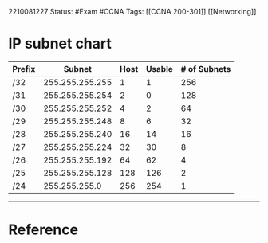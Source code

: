 2210081227
	Status: #Exam #CCNA 
		Tags: [[CCNA 200-301]] [[Networking]]

# IP subnet chart

|Prefix| Subnet| Host |Usable| # of Subnets|
|------|----------|-----|-------|-----------|
|/32 |255.255.255.255 |1 |1|256|
|/31 |255.255.255.254 |2 |0|128|
|/30 |255.255.255.252 |4 |2|64|
|/29 |255.255.255.248 |8 |6|32|
|/28 |255.255.255.240 |16 |14|16|
|/27 |255.255.255.224 |32 |30|8|
|/26 |255.255.255.192 |64 |62|4|
|/25 |255.255.255.128 |128 |126|2|
|/24 |255.255.255.0 |256 |254|1|




---
# Reference